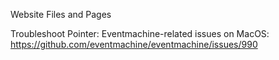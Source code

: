 Website Files and Pages

Troubleshoot Pointer: Eventmachine-related issues on MacOS:
https://github.com/eventmachine/eventmachine/issues/990
